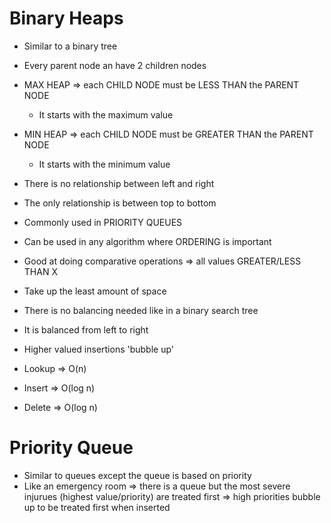 # Binary Heaps
- Similar to a binary tree
- Every parent node an have 2 children nodes
- MAX HEAP => each CHILD NODE must be LESS THAN the PARENT NODE
    - It starts with the maximum value
- MIN HEAP => each CHILD NODE must be GREATER THAN the PARENT NODE
    - It starts with the minimum value

- There is no relationship between left and right
- The only relationship is between top to bottom

- Commonly used in PRIORITY QUEUES
- Can be used in any algorithm where ORDERING is important
- Good at doing comparative operations => all values GREATER/LESS THAN X
- Take up the least amount of space
- There is no balancing needed like in a binary search tree
- It is balanced from left to right
- Higher valued insertions 'bubble up'

- Lookup => O(n)
- Insert => O(log n)
- Delete => O(log n)

# Priority Queue
- Similar to queues except the queue is based on priority
- Like an emergency room => there is a queue but the most severe injurues (highest value/priority) are treated first => high priorities bubble up to be treated first when inserted